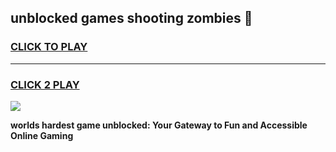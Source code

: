 
## unblocked games shooting zombies 👋
<h3>
<a href="https://premium.freeplayer.one?title=unblocked_games_shooting_zombies&ref=13F">CLICK TO PLAY</a></h3>
<hr>

<h3>
<a href="https://premium.freeplayer.one?title=unblocked_games_shooting_zombies&ref=13F">CLICK 2 PLAY</a>
  
</h3>

<a href="https://premium.freeplayer.one?title=unblocked_games_shooting_zombies&ref=12F/"><img src="https://clearcache.store/games.png"></a>


**worlds hardest game unblocked: Your Gateway to Fun and Accessible Online Gaming**
